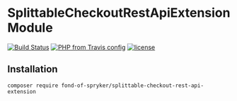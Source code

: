 # SplittableCheckoutRestApiExtension Module
[![Build Status](https://travis-ci.org/fond-of/spryker-splittable-checkout-rest-api-extension.svg?branch=master)](https://travis-ci.org/fond-of/spryker-splittable-checkout-rest-api-extension)
[![PHP from Travis config](https://img.shields.io/travis/php-v/symfony/symfony.svg)](https://php.net/)
[![license](https://img.shields.io/github/license/mashape/apistatus.svg)](https://packagist.org/packages/fond-of-spryker/splittable-checkout-rest-api-extension)

## Installation

```
composer require fond-of-spryker/splittable-checkout-rest-api-extension
```
